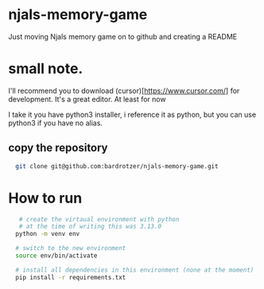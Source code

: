 # njals-memory-game

Just moving Njals memory game on to github and creating a README

# small note. 

I'll recommend you to download (cursor)[https://www.cursor.com/] for development. It's a great editor. At least for now

I take it you have python3 installer, i reference it as python, but you can use python3 if you have no alias.

## copy the repository

```bash
  git clone git@github.com:bardrotzer/njals-memory-game.git
```


# How to run
```bash
   # create the virtaual environment with python 
   # at the time of writing this was 3.13.0
  python -m venv env

  # switch to the new environment
  source env/bin/activate

  # install all dependencies in this environment (none at the moment)
  pip install -r requirements.txt
```
